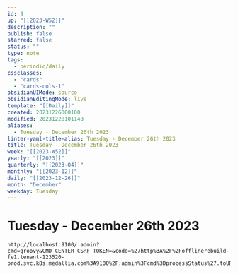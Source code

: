 ```yaml
---
id: 9
up: "[[2023-W52]]"
description: ""
publish: false
starred: false
status: ""
type: note
tags:
  - periodic/daily
cssclasses:
  - "cards"
  - "cards-cols-1"
obsidianUIMode: source
obsidianEditingMode: live
template: "[[Daily]]"
created: 20231226000100
modified: 20231228101148
aliases:
  - Tuesday - December 26th 2023
linter-yaml-title-alias: Tuesday - December 26th 2023
title: Tuesday - December 26th 2023
week: "[[2023-W52]]"
yearly: "[[2023]]"
quarterly: "[[2023-Q4]]"
monthly: "[[2023-12]]"
daily: "[[2023-12-26]]"
month: "December"
weekday: Tuesday
---
```


# Tuesday - December 26th 2023

```
http://localhost:9100/.admin?cmd=groovy&CMD_CENTER_CSRF_TOKEN=&code=%27http%3A%2F%2Fofflinerebuild-fe1.tenant-123520-prod.svc.k8s.medallia.com%3A9100%2F.admin%3Fcmd%3DprocessStatus%27.toURL().text
```
